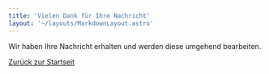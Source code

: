```yaml
---
title: 'Vielen Dank für Ihre Nachricht'
layout: '~/layouts/MarkdownLayout.astro'
---
```


Wir haben Ihre Nachricht erhalten und werden diese umgehend bearbeiten. 

<a href="/"> Zurück zur Startseit</a>
